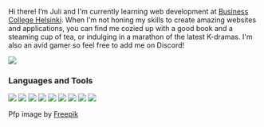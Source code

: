 Hi there! I’m Juli and I'm currently learning web development at [Business College Helsinki](https://www.bc.fi/). When I'm not honing my skills to create amazing websites and applications, you can find me cozied up with a good book and a steaming cup of tea, or indulging in a marathon of the latest K-dramas. I'm also an avid gamer so feel free to add me on Discord!

<!--<img src="https://img.shields.io/badge/Discord-Elillan%231404-%235865F2"/>-->
<img src="https://dcbadge.vercel.app/api/shield/146682053314871297?style=flat-square"/>

### Languages and Tools
<p>
  <img src="https://img.shields.io/badge/JavaScript-F7DF1E?style=flat-square&logo=javascript&logoColor=black"/>
  <img src="https://img.shields.io/badge/PHP-777BB4?style=flat-square&logo=php&logoColor=white"/>
  <img src="https://img.shields.io/badge/-HTML5-E34F26?style=flat-square&logo=html5&logoColor=white"/>
  <img src="https://img.shields.io/badge/-CSS3-1572B6?style=flat-square&logo=css3"/>
  <img src="https://img.shields.io/badge/-React-black?style=flat-square&logo=react"/>
  <img src="https://img.shields.io/badge/-Symfony-black?style=flat-square&logo=symfony"/>
  <img src="https://img.shields.io/badge/-MySQL-black?style=flat-square&logo=mysql"/>
  <img src="https://img.shields.io/badge/-Git-black?style=flat-square&logo=git"/>
  <img src="https://img.shields.io/badge/-GitHub-black?style=flat-square&logo=github"/>
</p>

<!--<h3>My Github Stats</h2>

<p>
<img src="https://github-readme-stats.vercel.app/api?username=julilan&hide=contribs&count_private=true&show_icons=true&theme=react&hide_title=true&rank_icon=github&text_bold=false&line_height=30">
<img src="https://github-readme-stats.vercel.app/api/top-langs/?username=julilan&theme=react&hide=Dockerfile&layout=compact">
</p>-->

Pfp image by [Freepik](https://www.freepik.com/free-vector/collection-watercolor-autumn-animals_5289616.htm#query=forest%20animals&position=46&from_view=search&track=robertav1_2_sidr)

<!-- ![](https://komarev.com/ghpvc/?username=julilan&color=blue) -->
